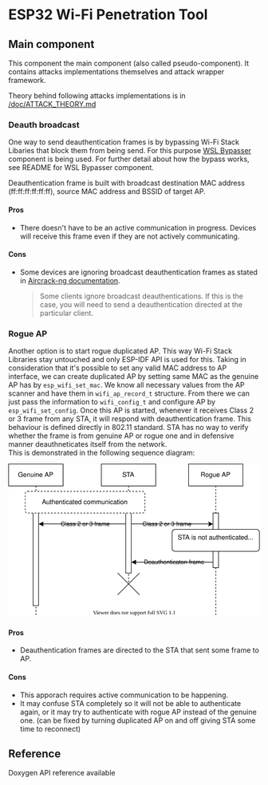 # ESP32 Wi-Fi Penetration Tool
## Main component

This component the main component (also called pseudo-component). It contains attacks implementations themselves and attack wrapper framework.

Theory behind following attacks implementations is in [/doc/ATTACK_THEORY.md](../doc/ATTACKS_THEORY.md)

### Deauth broadcast
One way to send deauthentication frames is by bypassing Wi-Fi Stack Libaries that block them from being send. For this purpose [WSL Bypasser](../components/wsl_bypasser) component is being used. For further detail about how the bypass works, see README for WSL Bypasser component.

Deauthentication frame is built with broadcast destination MAC address (ff:ff:ff:ff:ff:ff), source MAC address and BSSID of target AP.

#### Pros
- There doesn't have to be an active communication in progress. Devices will receive this frame even if they are not actively communicating.

#### Cons
- Some devices are ignoring broadcast deauthentication frames as stated in [Aircrack-ng documentation](https://www.aircrack-ng.org/doku.php?id=deauthentication#why_does_deauthentication_not_work).
    > Some clients ignore broadcast deauthentications. If this is the case, you will need to send a deauthentication directed at the particular client.

### Rogue AP
Another option is to start rogue duplicated AP. This way Wi-Fi Stack Libraries stay untouched and only ESP-IDF API is used for this. Taking in consideration that it's possible to set any valid MAC address to AP interface, we can create duplicated AP by setting same MAC as the genuine AP has by `esp_wifi_set_mac`. 
We know all necessary values from the AP scanner and have them in `wifi_ap_record_t` structure. From there we can just pass the information to `wifi_config_t` and configure AP by `esp_wifi_set_config`. Once this AP is started, whenever it receives Class 2 or 3 frame from any STA, it will respond with deauthentication frame. This behaviour is defined directly in 802.11 standard. STA has no way to verify whether the frame is from genuine AP or rogue one and in defensive manner deauthneticates itself from the network.  
This is demonstrated in the following sequence diagram: 

![Rogue AP sequence diagram](../doc/drawio/rogueap-seq.drawio.svg)


#### Pros
- Deauthentication frames are directed to the STA that sent some frame to AP.

#### Cons
- This apporach requires active communication to be happening.
- It may confuse STA completely so it will not be able to authenticate again, or it may try to authenticate with rogue AP instead of the genuine one. (can be fixed by turning duplicated AP on and off giving STA some time to reconnect)

## Reference
Doxygen API reference available